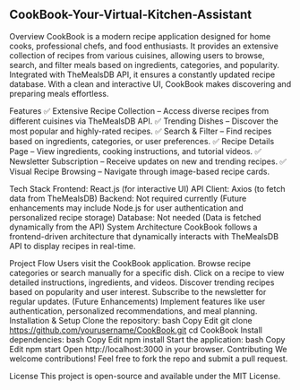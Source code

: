 ## CookBook-Your-Virtual-Kitchen-Assistant 
Overview
CookBook is a modern recipe application designed for home cooks, professional chefs, and food enthusiasts. It provides an extensive collection of recipes from various cuisines, allowing users to browse, search, and filter meals based on ingredients, categories, and popularity. Integrated with TheMealsDB API, it ensures a constantly updated recipe database. With a clean and interactive UI, CookBook makes discovering and preparing meals effortless.

Features
✅ Extensive Recipe Collection – Access diverse recipes from different cuisines via TheMealsDB API.
✅ Trending Dishes – Discover the most popular and highly-rated recipes.
✅ Search & Filter – Find recipes based on ingredients, categories, or user preferences.
✅ Recipe Details Page – View ingredients, cooking instructions, and tutorial videos.
✅ Newsletter Subscription – Receive updates on new and trending recipes.
✅ Visual Recipe Browsing – Navigate through image-based recipe cards.

Tech Stack
Frontend: React.js (for interactive UI)
API Client: Axios (to fetch data from TheMealsDB)
Backend: Not required currently (Future enhancements may include Node.js for user authentication and personalized recipe storage)
Database: Not needed (Data is fetched dynamically from the API)
System Architecture
CookBook follows a frontend-driven architecture that dynamically interacts with TheMealsDB API to display recipes in real-time.

Project Flow
Users visit the CookBook application.
Browse recipe categories or search manually for a specific dish.
Click on a recipe to view detailed instructions, ingredients, and videos.
Discover trending recipes based on popularity and user interest.
Subscribe to the newsletter for regular updates.
(Future Enhancements) Implement features like user authentication, personalized recommendations, and meal planning.
Installation & Setup
Clone the repository:
bash
Copy
Edit
git clone https://github.com/yourusername/CookBook.git
cd CookBook
Install dependencies:
bash
Copy
Edit
npm install
Start the application:
bash
Copy
Edit
npm start
Open http://localhost:3000 in your browser.
Contributing
We welcome contributions! Feel free to fork the repo and submit a pull request.

License
This project is open-source and available under the MIT License.











